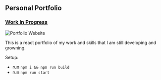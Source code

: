 ## Personal Portfolio

### [Work In Progress](https://google.com)

![Portfolio Website](images/Portfolio.png)

This is a react portfolio of my work and skills that I am still developing and growning.


Setup:
- run ```npm i && npm run build```
- run ```npm run start```
